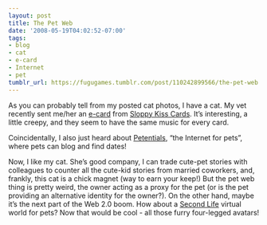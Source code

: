 ```yaml
---
layout: post
title: The Pet Web
date: '2008-05-19T04:02:52-07:00'
tags:
- blog
- cat
- e-card
- Internet
- pet
tumblr_url: https://fugugames.tumblr.com/post/110242899566/the-pet-web
---
```

As you can probably tell from my posted cat photos, I have a cat. My vet recently sent me/her an [e-card](http://www.sloppykisscards.com/partners/vetinsite/709/mqxhb6rgd8) from [Sloppy Kiss Cards](http://www.sloppykisscards.com/). <!--more-->It’s interesting, a little creepy, and they seem to have the same music for every card.

Coincidentally, I also just heard about [Petentials](http://www.petentials.com/), “the Internet for pets”, where pets can blog and find dates!

Now, I like my cat. She’s good company, I can trade cute-pet stories with colleagues to counter all the cute-kid stories from married coworkers, and, frankly, this cat is a chick magnet (way to earn your keep!) But the pet web thing is pretty weird, the owner acting as a proxy for the pet (or is the pet providing an alternative identity for the owner?). On the other hand, maybe it’s the next part of the Web 2.0 boom. How about a [Second Life](http://www.secondlife.com/) virtual world for pets? Now that would be cool - all those furry four-legged avatars!

